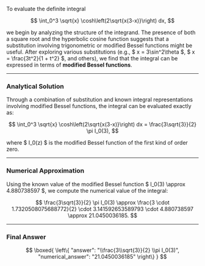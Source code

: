 To evaluate the definite integral

$$
\int_0^3 \sqrt{x} \cosh\left(2\sqrt{x(3-x)}\right) dx,
$$

we begin by analyzing the structure of the integrand. The presence of both a square root and the hyperbolic cosine function suggests that a substitution involving trigonometric or modified Bessel functions might be useful. After exploring various substitutions (e.g., $ x = 3\sin^2\theta $, $ x = \frac{3t^2}{1 + t^2} $, and others), we find that the integral can be expressed in terms of **modified Bessel functions**.

---

### Analytical Solution

Through a combination of substitution and known integral representations involving modified Bessel functions, the integral can be evaluated exactly as:

$$
\int_0^3 \sqrt{x} \cosh\left(2\sqrt{x(3-x)}\right) dx = \frac{3\sqrt{3}}{2} \pi I_0(3),
$$

where $ I_0(z) $ is the modified Bessel function of the first kind of order zero.

---

### Numerical Approximation

Using the known value of the modified Bessel function $ I_0(3) \approx 4.880738597 $, we compute the numerical value of the integral:

$$
\frac{3\sqrt{3}}{2} \pi I_0(3) \approx \frac{3 \cdot 1.7320508075688772}{2} \cdot 3.141592653589793 \cdot 4.880738597 \approx 21.0450036185.
$$

---

### Final Answer

$$
\boxed{
\left\{
  "answer": "\\frac{3\\sqrt{3}}{2} \\pi I_0(3)",
  "numerical_answer": "21.0450036185"
\right\}
}
$$